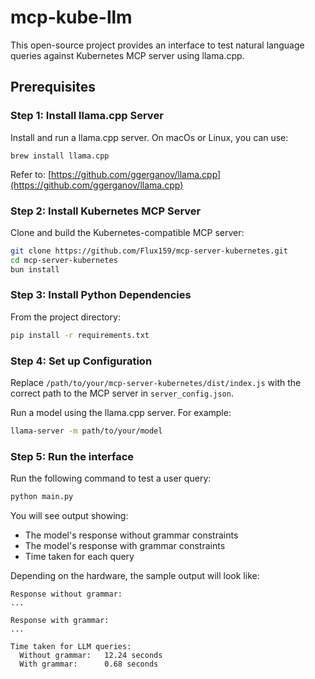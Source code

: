 # mcp-kube-llm
This open-source project provides an interface to test natural language queries against Kubernetes MCP server using llama.cpp.

## Prerequisites

### Step 1: Install llama.cpp Server
Install and run a llama.cpp server. On macOs or Linux, you can use:

```
brew install llama.cpp
```

Refer to: [https://github.com/ggerganov/llama.cpp](https://github.com/ggerganov/llama.cpp)

### Step 2: Install Kubernetes MCP Server
Clone and build the Kubernetes-compatible MCP server:

```bash
git clone https://github.com/Flux159/mcp-server-kubernetes.git
cd mcp-server-kubernetes
bun install
```

### Step 3: Install Python Dependencies
From the project directory:

```bash
pip install -r requirements.txt
```

### Step 4: Set up Configuration
Replace `/path/to/your/mcp-server-kubernetes/dist/index.js` with the correct path to the MCP server in `server_config.json`.

Run a model using the llama.cpp server. For example:

```bash
llama-server -m path/to/your/model
```

### Step 5: Run the interface
Run the following command to test a user query:

```bash
python main.py
```
You will see output showing:
- The model's response without grammar constraints
- The model's response with grammar constraints
- Time taken for each query

Depending on the hardware, the sample output will look like:

```
Response without grammar:
...

Response with grammar:
...

Time taken for LLM queries:
  Without grammar:   12.24 seconds
  With grammar:      0.68 seconds
```
